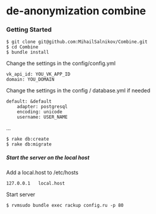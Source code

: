 # de-anonymization combine

### Getting Started
    $ git clone git@github.com:MihailSalnikov/Combine.git
    $ cd Combine
    $ bundle install
Change the settings in the config/config.yml
    
    vk_api_id: YOU_VK_APP_ID 
    domain: YOU_DOMAIN
Change the settings in the config / database.yml if needed
    
    default: &default
        adapter: postgresql
        encoding: unicode
        username: USER_NAME
...
    
    $ rake db:create
    $ rake db:migrate

##### Start the server on the local host
Add a local.host to /etc/hosts
    
    127.0.0.1	local.host

Start server

    $ rvmsudo bundle exec rackup config.ru -p 80

